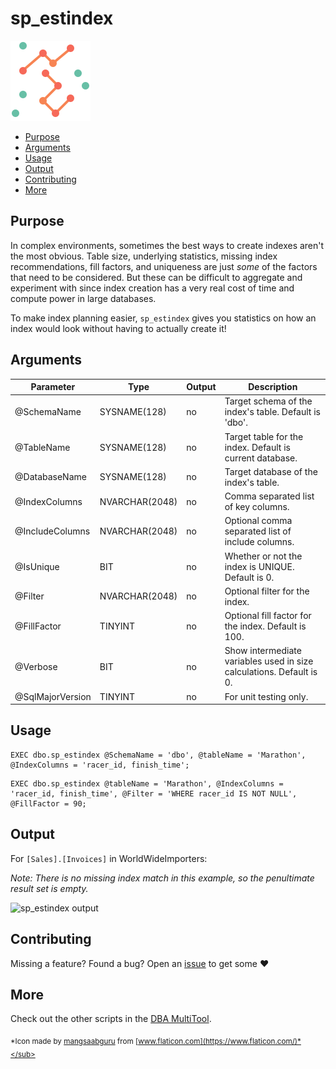 # sp_estindex

![sp_estindex constellation logo](assets/constellation.png "sp_estindex constellation logo")

* [Purpose](#purpose)
* [Arguments](#arguments)
* [Usage](#usage)
* [Output](#output)
* [Contributing](#contributing)
* [More](#more)

## Purpose

In complex environments, sometimes the best ways to create indexes aren't
the most obvious. Table size, underlying statistics, missing index
recommendations, fill factors, and uniqueness are just *some* of the
factors that need to be considered. But these can be difficult to
aggregate and experiment with since index creation has a very real
cost of time and compute power in large databases.

To make index planning easier, `sp_estindex` gives you statistics on
how an index would look without having to actually create it!

## Arguments

| Parameter | Type | Output | Description |
| --- | --- | --- | --- |
| @SchemaName | SYSNAME(128) | no | Target schema of the index's table. Default is 'dbo'. |
| @TableName | SYSNAME(128) | no | Target table for the index. Default is current database. |
| @DatabaseName | SYSNAME(128) | no | Target database of the index's table. |
| @IndexColumns | NVARCHAR(2048) | no | Comma separated list of key columns. |
| @IncludeColumns | NVARCHAR(2048) | no | Optional comma separated list of include columns. |
| @IsUnique | BIT | no | Whether or not the index is UNIQUE. Default is 0. |
| @Filter | NVARCHAR(2048) | no | Optional filter for the index. |
| @FillFactor | TINYINT | no | Optional fill factor for the index. Default is 100. |
| @Verbose | BIT | no | Show intermediate variables used in size calculations. Default is 0. |
| @SqlMajorVersion | TINYINT | no | For unit testing only. |

## Usage

```tsql
EXEC dbo.sp_estindex @SchemaName = 'dbo', @tableName = 'Marathon', @IndexColumns = 'racer_id, finish_time';
```

```tsql
EXEC dbo.sp_estindex @tableName = 'Marathon', @IndexColumns = 'racer_id, finish_time', @Filter = 'WHERE racer_id IS NOT NULL', @FillFactor = 90;
```

## Output

For `[Sales].[Invoices]` in WorldWideImporters:

*Note: There is no missing index match in this example,
so the penultimate result set is empty.*

![sp_estindex output](assets/sp_estindex_output.png)

## Contributing

Missing a feature? Found a bug? Open an [issue][issue] to get some :heart:

## More

Check out the other scripts in the [DBA MultiTool][tool].

<sub>*Icon made by [mangsaabguru](https://www.flaticon.com/authors/mangsaabguru)
from [www.flaticon.com](https://www.flaticon.com/)*</sub>

[tool]: http://dba-multitool.org
[issue]: https://github.com/LowlyDBA/dba-multitool/issues
